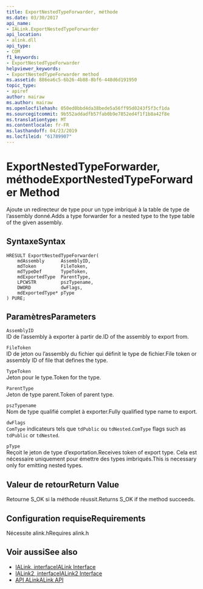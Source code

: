 ```yaml
---
title: ExportNestedTypeForwarder, méthode
ms.date: 03/30/2017
api_name:
- IALink.ExportNestedTypeForwarder
api_location:
- alink.dll
api_type:
- COM
f1_keywords:
- ExportNestedTypeForwarder
helpviewer_keywords:
- ExportNestedTypeForwarder method
ms.assetid: 886ea6c5-6b26-4b88-8bf6-448d6d191950
topic_type:
- apiref
author: mairaw
ms.author: mairaw
ms.openlocfilehash: 050ed0bbd4da38bede5a56ff95d0243f5f3cf1da
ms.sourcegitcommit: 9b552addadfb57fab0b9e7852ed4f1f1b8a42f8e
ms.translationtype: MT
ms.contentlocale: fr-FR
ms.lasthandoff: 04/23/2019
ms.locfileid: "61789907"
---
```

# <a name="exportnestedtypeforwarder-method"></a><span data-ttu-id="23f2b-102">ExportNestedTypeForwarder, méthode</span><span class="sxs-lookup"><span data-stu-id="23f2b-102">ExportNestedTypeForwarder Method</span></span>
<span data-ttu-id="23f2b-103">Ajoute un redirecteur de type pour un type imbriqué à la table de type de l’assembly donné.</span><span class="sxs-lookup"><span data-stu-id="23f2b-103">Adds a type forwarder for a nested type to the type table of the given assembly.</span></span>  
  
## <a name="syntax"></a><span data-ttu-id="23f2b-104">Syntaxe</span><span class="sxs-lookup"><span data-stu-id="23f2b-104">Syntax</span></span>  
  
```  
HRESULT ExportNestedTypeForwarder(  
    mdAssembly      AssemblyID,  
    mdToken         FileToken,  
    mdTypeDef       TypeToken,  
    mdExportedType  ParentType,  
    LPCWSTR         pszTypename,  
    DWORD           dwFlags,  
    mdExportedType* pType  
) PURE;  
```  
  
## <a name="parameters"></a><span data-ttu-id="23f2b-105">Paramètres</span><span class="sxs-lookup"><span data-stu-id="23f2b-105">Parameters</span></span>  
 `AssemblyID`  
 <span data-ttu-id="23f2b-106">ID de l’assembly à exporter à partir de.</span><span class="sxs-lookup"><span data-stu-id="23f2b-106">ID of the assembly to export from.</span></span>  
  
 `FileToken`  
 <span data-ttu-id="23f2b-107">ID de jeton ou l’assembly du fichier qui définit le type de fichier.</span><span class="sxs-lookup"><span data-stu-id="23f2b-107">File token or assembly ID of file that defines the type.</span></span>  
  
 `TypeToken`  
 <span data-ttu-id="23f2b-108">Jeton pour le type.</span><span class="sxs-lookup"><span data-stu-id="23f2b-108">Token for the type.</span></span>  
  
 `ParentType`  
 <span data-ttu-id="23f2b-109">Jeton de type parent.</span><span class="sxs-lookup"><span data-stu-id="23f2b-109">Token of parent type.</span></span>  
  
 `pszTypename`  
 <span data-ttu-id="23f2b-110">Nom de type qualifié complet à exporter.</span><span class="sxs-lookup"><span data-stu-id="23f2b-110">Fully qualified type name to export.</span></span>  
  
 `dwFlags`  
 <span data-ttu-id="23f2b-111">`ComType` indicateurs tels que `tdPublic` ou `tdNested`.</span><span class="sxs-lookup"><span data-stu-id="23f2b-111">`ComType` flags such as `tdPublic` or `tdNested`.</span></span>  
  
 `pType`  
 <span data-ttu-id="23f2b-112">Reçoit le jeton de type d’exportation.</span><span class="sxs-lookup"><span data-stu-id="23f2b-112">Receives token of export type.</span></span> <span data-ttu-id="23f2b-113">Cela est nécessaire uniquement pour émettre des types imbriqués.</span><span class="sxs-lookup"><span data-stu-id="23f2b-113">This is necessary only for emitting nested types.</span></span>  
  
## <a name="return-value"></a><span data-ttu-id="23f2b-114">Valeur de retour</span><span class="sxs-lookup"><span data-stu-id="23f2b-114">Return Value</span></span>  
 <span data-ttu-id="23f2b-115">Retourne S_OK si la méthode réussit.</span><span class="sxs-lookup"><span data-stu-id="23f2b-115">Returns S_OK if the method succeeds.</span></span>  
  
## <a name="requirements"></a><span data-ttu-id="23f2b-116">Configuration requise</span><span class="sxs-lookup"><span data-stu-id="23f2b-116">Requirements</span></span>  
 <span data-ttu-id="23f2b-117">Nécessite alink.h</span><span class="sxs-lookup"><span data-stu-id="23f2b-117">Requires alink.h</span></span>  
  
## <a name="see-also"></a><span data-ttu-id="23f2b-118">Voir aussi</span><span class="sxs-lookup"><span data-stu-id="23f2b-118">See also</span></span>

- [<span data-ttu-id="23f2b-119">IALink, interface</span><span class="sxs-lookup"><span data-stu-id="23f2b-119">IALink Interface</span></span>](../../../../docs/framework/unmanaged-api/alink/ialink-interface.md)
- [<span data-ttu-id="23f2b-120">IALink2, interface</span><span class="sxs-lookup"><span data-stu-id="23f2b-120">IALink2 Interface</span></span>](../../../../docs/framework/unmanaged-api/alink/ialink2-interface.md)
- [<span data-ttu-id="23f2b-121">API ALink</span><span class="sxs-lookup"><span data-stu-id="23f2b-121">ALink API</span></span>](../../../../docs/framework/unmanaged-api/alink/index.md)
